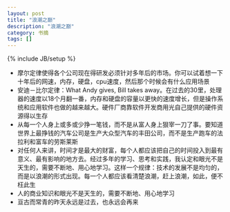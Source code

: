```yaml
---
layout: post
title: "浪潮之巅"
description: "浪潮之巅"
category: 书摘 
tags: []
---
```

{% include JB/setup %}
* 摩尔定律使得各个公司现在得研发必须针对多年后的市场。你可以试着想一下十年后的网速，内存，硬盘，cpu速度，然后那个时候会有什么应用场景
* 安迪－比尔定律：What Andy gives, Bill takes away。在过去的30里，处理器的速度以18个月翻一番，内存和硬盘的容量以更快的速度增长，但是操作系统和应用软件也做的越来越大。硬件厂商靠软件开发商用光自己提供的硬件资源得以生存
* 从每一个人身上或多或少挣一笔钱，而不是从富人身上狠宰一刀了事。要知道世界上最挣钱的汽车公司是生产大众型汽车的丰田公司，而不是生产跑车的法拉利和富车的劳斯莱斯
* 对任何人来讲，时间才是最大的财富，每个人都应该把自己的时间投入到最有意义、最有影响的地方去。经过多年的学习、思考和实践，我认定和眼光不是天生的，需要不断地、用心地学习。这样一个规律：技术的发展不是均匀的，而是以浪潮的形式出现。每一个人都应该看清楚浪潮，赶上浪潮，如此，便不枉此生
* 人的商业知识和眼光不是天生的，需要不断地、用心地学习
* 亘古而常青的昨天永远是过去，也永远会再来
